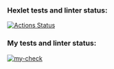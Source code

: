 ### Hexlet tests and linter status:
[![Actions Status](https://github.com/KotovMikhail/frontend-project-46/actions/workflows/hexlet-check.yml/badge.svg)](https://github.com/KotovMikhail/frontend-project-46/actions)

### My tests and linter status:
[![my-check](https://github.com/KotovMikhail/frontend-project-46/actions/workflows/my-check.yml/badge.svg)](https://github.com/KotovMikhail/frontend-project-46/actions/workflows/my-check.yml)